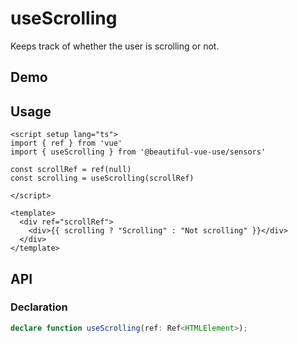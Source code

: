 # useScrolling

Keeps track of whether the user is scrolling or not.

## Demo

## Usage

```vue
<script setup lang="ts">
import { ref } from 'vue'
import { useScrolling } from '@beautiful-vue-use/sensors'

const scrollRef = ref(null)
const scrolling = useScrolling(scrollRef)

</script>

<template>
  <div ref="scrollRef">
    <div>{{ scrolling ? "Scrolling" : "Not scrolling" }}</div>
  </div>
</template>

```

## API

### Declaration

```ts
declare function useScrolling(ref: Ref<HTMLElement>);

```


